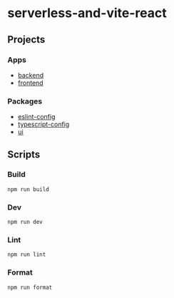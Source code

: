 # serverless-and-vite-react

## Projects

### Apps

- [backend](apps/backend)
- [frontend](apps/frontend)

### Packages

- [eslint-config](packages/eslint-config)
- [typescript-config](packages/typescript-config)
- [ui](packages/ui)

## Scripts

### Build

```shell
npm run build
```

### Dev

```shell
npm run dev
```

### Lint

```shell
npm run lint
```

### Format

```shell
npm run format
```
